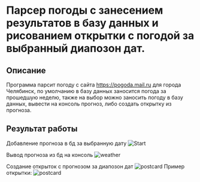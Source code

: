 Парсер погоды с занесением результатов в базу данных и рисованием открытки с погодой за выбранный диапозон дат.
===================
Описание
----
Программа парсит погоду с сайта https://pogoda.mail.ru для города Челябинск, по умолчанию в базу данных заносится погода за прошедшую неделю, также на выбор можно заносить погоду в базу данных, вывести на консоль прогноз, либо создать открытку из прогноза.

Результат работы
-----
Добавление прогноза в бд за выбранную дату 
![Start](https://i.ibb.co/47dqgGn/1.gif)


Вывод прогноза из бд на консоль
![weather](https://i.ibb.co/yRckMLx/2.gif)


Создание открыток с прогнозом за диапозон дат
![postcard](https://i.ibb.co/VSpwmLm/3.gif)
Пример открытки:
![postcard](https://i.ibb.co/6BJZJnp/weather-image-19-January.jpg)
